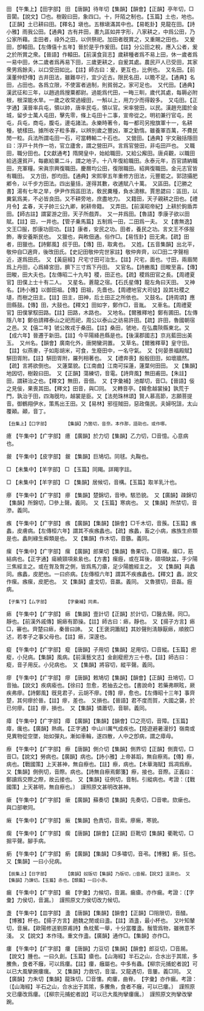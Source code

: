 <!-- { "loadSidebar": true } -->
田	【午集上】【田字部】	田	【唐韻】待年切【集韻】【韻會】【正韻】亭年切，□音闐。【說文】□也。樹穀曰田，象四口。十，阡陌之制也。【玉篇】土也，地也。【正韻】土已耕曰田。【釋名】塡也。五稼塡滿其中也。【易乾卦】見龍在田。【詩小雅】雨我公田。【通典】古有井田，畫九區如井字形，八家耕之，中爲公田，乃公家所藉。圭田者，祿外之田，以供祭祀。加田者旣賞之，又重賜之田也。　又爰田，卽轅田。【左傳僖十五年】晉於是乎作爰田。【註】分公田之稅，應入公者，爰之於所賞之衆。【晉語】作轅田。【前漢食貨志】歲耕種者爲不易上田，休一歲者爲一易中田，休二歲者爲再易下田，三歲更耕之，自爰其處。農民戸人已受田，其家衆男爲餘夫，以口受田如比。【註】師古曰：爰，更互也，比例也。　又名田。【前漢董仲舒傳】古井田法，雖難卒行，宜少近古。限民名田，以贍不足。【通典】名田，占田也。各爲立限，不使富者過制，則貧弱之。家可足也。　又代田。【通典】漢武征和三年，以趙過爲搜粟都尉。過能爲代田，一畮三甽，歲代其處，每耨必附根，根深能水旱。一歲之收常過縵田，一斛以上，用力少而得穀多。　又屯田。【正字通】漢晉率兵屯，領以帥，唐率民屯，領以官。宋率營田，以民。漢趙充國於金城，留步士萬人屯田，擊先零，條上屯田十二事，宣帝從之。明初兼行官屯，民屯，兵屯，商屯，腹屯，邊屯諸法。永樂時著令，每一都司另撥旗軍十一，名耕種，號樣田。據所收子粒多寡，以辨別歲之豐凶，軍之勤惰。雖養軍百萬，不費民閒一粒。兵法所謂屯田一石，可當轉輸二十石也。　又營田。【通典】宇文融括隱田曰：浮戸十共作一坊，官立廬舍，謂之營田戸。言爲官營田，非屯田戸也。　又職田，職分田也。【文獻通考】隋開皇中，始給職田，又給公廨田。唐貞觀，以職田給逃還貧戸，每畞給粟二斗，謂之地子。十八年復給職田。永泰元年，百官請納職田，充軍糧。宋眞宗興復職田。慶曆均公田，復限職田。紹興復職田。金元志官皆有職田。　又方田，卽均田。【通典】宋熙寧五年重修方田法，元豐罷之。郭諮攝肥鄕令，以千步方田法。四出量括，遂得其數，收逋賦八十萬。　又區田。【氾勝之書】湯有七年之旱，伊尹作爲區田法，敎民糞種，負水澆稼。賈思勰曰：區田，以糞氣爲美，不必皆良田。又不耕旁地，庶盡地力。　又籍田，天子親耕之田也。【禮月令】孟春，天子帥三公九卿，躬耕帝籍。　又弄田。【前漢昭帝紀】上耕於鉤盾弄田。【師古註】謂宴游之田，天子所戲弄。　又一井爲田。【魯語】季康子欲以田賦。【註】田，一井也。【管子乗馬篇】五制爲一田，二田爲一夫。　又【書無逸】文王□服，卽康功田功。【註】康者，安民之功。田者，養民之功。言文王不侈服飾，專安養斯民也。　又獵也，與畋佃通。俗作□。【易恆卦】田无禽。【疏】田者，田獵也。【詩鄭風】叔于田。【傳】田，取禽也。　又姓。【五音集韻】出北平，敬仲自□適齊，後攺田氏。【史記田敬仲完世家註】敬仲奔齊，以□田二字聲相近，遂爲田氏。　又【黃庭經】尺宅寸田可治生。【註】尺宅，面也。寸田，兩眉閒爲上丹田，心爲絳宮田，臍下三寸爲下丹田。　又官名。【詩豳風】田畯至喜。【傳】田畯，田大夫也。【左傳昭二十九年】稷，田正也。【疏】稷爲田官之長。【周禮夏官】田僕上士十有二人。　又星名。蒼龍之宿。【石氏星傳】龍左角曰天田。　又神名。【詩小雅】以御田祖。【傳】田祖，先嗇也。【周禮地官大司徒】設其社稷之壝，而樹之田主。【註】田主，田神，后土田正之所依也。　又鼓名。【詩周頌】應田縣鼓。【傳】田，大鼓也。【釋文】田如字，鄭作□，音胤。　又車名。【周禮夏官】田僕掌馭田路。【註】田路，木路也。　又地名。【爾雅釋地】鄭有圃田。【左傳隱八年】鄭伯請釋泰山之祀而祀，周公以泰山之祊易許田。【疏】許田，魯國朝宿之邑。又【僖二年】虢公敗戎于桑田。【註】桑田，虢地，在弘農陝縣東北。又【成六年】晉遷于新田。【註】今平陽絳邑縣是也。【後漢郡國志】京兆藍田出美玉。　又州名。【韻會】廣南化外，唐開蠻洞置。　又草名。【爾雅釋草】皇守田。【註】似燕麥，子如彫胡米，可食，生廢田中，一名守氣。　又【何晏景福殿賦】騈田胥附。【註】騈田胥附，羅列相著也。　又【禮奔喪】殷殷田田，如壞牆然。【疏】言將欲倒也。　又蓮葉貌。【江南曲】江南可採蓮，蓮葉何田田。　又【集韻】地因切，樹穀曰田。　又【正韻】蕩練切，音電。【詩齊風】無田甫田。【朱註】田，謂耕治之也。【釋文】無田，音佃。　又【字彙補】池鄰切，音□。【晉語】佞之見佞，果喪其田。【釋文】田音，與□同。　又轉音亭。【韓愈越裳操】孰荒于門，孰治于田，四海旣均，越裳是臣。又【法苑珠林頌】賢人慕高節，志願菩提音。御鶴翔伊水，策馬出王田。又【易林】邪徑賊田，惡政傷民。夫婦呪詛，太山覆顚。顚，音丁。

	【丑集上】【口字部】		【集韻】乃箇切，音奈。本作那，語助也。或作哪。

癔	【午集中】【疒字部】	癔	【廣韻】於力切【集韻】乙力切，□音憶。心意病也。

皳	【午集中】【皮字部】	皳	【集韻】巨鳩切。同毬。丸鞠也。

□	【未集中】【羊字部】	□	【玉篇】同羯。詳羯字註。

□	【未集中】【羊字部】	□	【集韻】居候切，音構。【玉篇】取羊乳汁也。

瘮	【午集中】【疒字部】	瘮	【集韻】楚錦切，音墋。駭恐貌。　又【廣韻】疎錦切【集韻】所錦切，□參上聲。義同。　又【玉篇】寒病也。　又【集韻】所禁切，音滲。義同。

瘯	【午集中】【疒字部】	瘯	【廣韻】【集韻】【韻會】□千木切，音蔟。【玉篇】瘯蠡，皮膚病。【左傳桓六年】謂其不疾瘯蠡也。【疏】瘯蠡，畜之小病，瘯族生疥類是也。蠡則綠生癬類是也。　又【集韻】作木切，音鏃。義同。

瘰	【午集中】【疒字部】	瘰	【廣韻】郎果切【集韻】魯果切，□音裸。瘰□，筋結病也。【正字通】瘍繞頸項絫絫也。【方書】瘰癧，或在耳後，頤項缺盆，手少陽三焦經主之。或在胷及胷之側，皆爲馬刀瘡，足少陽膽經主之。　又【集韻】與蠡同。瘯蠡，皮肥也。一曰疥病。【左傳桓六年】謂其不疾瘯蠡也。【釋文】蠡，說文作瘰。瘯瘰，皮肥也。　又【集韻】盧戈切，音羸。義同。　又魯猥切，音磊。癧病。

	【子集下】【厶字部】		【字彙補】同素。

瘱	【午集中】【疒字部】	瘱	【集韻】壹計切【正韻】於計切，□醫去聲。同□。靜也。【前漢外戚傳】婉瘱有節操。【註】師古曰：瘱，靜也。　又【揚子方言】瘱□，審也。齊楚曰瘱，秦晉曰諦。　又【王褒洞簫賦】其妙聲則淸靜厭瘱，順敘□迖，若孝子之事父母也。【註】瘱，深邃也。

瘲	【午集中】【疒字部】	瘲	【唐韻】子用切【集韻】足用切，□音縱。【玉篇】瘛瘲，小兒病。【集韻】風病。【前漢藝文志】金創瘲瘛方三十卷。【註】師古曰：瘲，音子用反。小兒病也。　又【集韻】將容切，縱平聲。義同。

瘳	【午集中】【疒字部】	瘳	【唐韻】敕鳩切【集韻】【韻會】【正韻】丑鳩切，□音抽。【說文】疾病瘉也。【徐曰】忽愈，若抽去之也。【書說命】若藥弗瞑眩，厥疾弗瘳。【詩鄭風】旣見君子，云胡不瘳。【傳】瘳，愈也。【左傳昭十三年】事齊楚，其何瘳於晉。【註】瘳，差也。　又損也。【晉語】君不度而賀，大國之襲，於已何瘳。【註】瘳，損也。　又【集韻】憐蕭切，音聊。義同。

瘴	【午集中】【疒字部】	瘴	【廣韻】【集韻】【韻會】□之亮切，音障。【玉篇】瘴，癘也。【廣韻】熱病。【正字通】中山川厲气成疾也。【陸遊避暑漫抄】嶺南或見異物從空墜，始如彈丸，漸如車輪，遂四散，人中之卽病，謂之瘴母。

瘵	【午集中】【疒字部】	瘵	【唐韻】側介切【集韻】側界切【正韻】側賣切，□音□。【說文】勞病也。【廣韻】病也。【詩小雅】上帝甚蹈，無自瘵焉。【傳】瘵，病也。【戰國策】上天甚神，無自瘵也。【註】瘵，病也。【木華海賦】爲凋爲瘵。　又【集韻】側例切，音際。病也。【詩無自瘵焉鄭箋】瘵，接也。音際。正義曰：鄭讀爲交際之際，故云接也。　又【集韻】征例切，音制。引縱病也。考證：〔【戰國策】上天甚明，無自瘵也。〕　謹照原文甚明改甚神。 

瘶	【午集中】【疒字部】	瘶	【廣韻】蘇奏切【集韻】先奏切，□音嗽。欬瘶也。與口部嗽同。

瘷	【午集中】【疒字部】	瘷	【集韻】色責切，音索。瘮瘷，寒貌。

瘸	【午集中】【疒字部】	瘸	【唐韻】【韻會】【正韻】巨靴切【集韻】衢靴切，□掘平聲。腳手病。

瘹	【午集中】【疒字部】	瘹	【廣韻】【集韻】□多嘯切，音弔。【博雅】瘹，狂也。　又【集韻】一曰小兒病。

	【辰集上】【日字部】		【廣韻】奴版切【集韻】乃版切，□音赧。【說文】溫濕也。　又【集韻】乃諫切。【玉篇】赤也。【類篇】一曰小赤。

瘺	【午集中】【疒字部】	瘺	【字彙】力候切，音漏。瘺瘡。亦作瘺。考證：〔【字彙】力侯切，音漏。〕　謹照原文力侯切改力候切。 

盏	【午集中】【皿字部】	盞	【唐韻】【集韻】【韻會】【正韻】□阻限切，音醆。【博雅】杯也。【揚子方言】趙魏之閒或曰盞。【註】酒盞，最小杯也。　又叶知輦切，音展。【歐陽修送劉原甫詩】魚枕蕉一舉，十分當覆盞。鬚管爲物，雖微意不淺。　又【說文】本作琖。重文作盞。【廣韻】通作□。【集韻】亦作□。

瘻	【午集中】【疒字部】	瘻	【唐韻】力豆切【集韻】【韻會】郎豆切，□音屚。【說文】腫也。一曰久創。【玉篇】瘡也。【山海經】半石之山，合水出于其隂，多鰧魚，食者不癰，可以爲瘻。【註】瘻，癰屬也。中多有蟲。【柳宗元捕蛇者說】可以已大風攣踠瘻癘。　又【集韻】力救切，音溜。又龍遇切，音屢。義□同。　又【廣韻】力朱切【集韻】龍珠切，□音慺。痀瘻，曲脊。　【字彙】亦作瘺。考證：〔【山海經】半石之山，合水出于其隂，多鰧魚，食者不癰，可以已瘻。〕　謹照原文已瘻改爲瘻。〔【柳宗元捕蛇者說】可以已大風拘攣瘻癘。〕　謹照原文拘攣改攣踠。 

